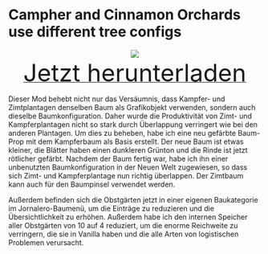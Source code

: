 # Campher and Cinnamon Orchards use different tree configs

<div align=center><img src="_media/Anno1800/mod_banners/smallmodscollection/banner2.png"/></div>

<div align=center><a href="https://github.com/Taludas/SmallModsCollection/releases/latest/download/CampherAndCinnamonUseDifferentTreeConfigs.zip"> <font size="40">Jetzt herunterladen</font></a></div>

Dieser Mod behebt nicht nur das Versäumnis, dass Kampfer- und Zimtplantagen denselben Baum als Grafikobjekt verwenden, sondern auch dieselbe Baumkonfiguration. Daher wurde die Produktivität von Zimt- und Kampferplantagen nicht so stark durch Überlappung verringert wie bei den anderen Plantagen. Um dies zu beheben, habe ich eine neu gefärbte Baum-Prop mit dem Kampferbaum als Basis erstellt. Der neue Baum ist etwas kleiner, die Blätter haben einen dunkleren Grünton und die Rinde ist jetzt rötlicher gefärbt. Nachdem der Baum fertig war, habe ich ihn einer unbenutzten Baumkonfiguration in der Neuen Welt zugewiesen, so dass sich Zimt- und Kampferplantage nun richtig überlappen. Der Zimtbaum kann auch für den Baumpinsel verwendet werden.

Außerdem befinden sich die Obstgärten jetzt in einer eigenen Baukategorie im Jornalero-Baumenü, um die Einträge zu reduzieren und die Übersichtlichkeit zu erhöhen. Außerdem habe ich den internen Speicher aller Obstgärten von 10 auf 4 reduziert, um die enorme Reichweite zu verringern, die sie in Vanilla haben und die alle Arten von logistischen Problemen verursacht.